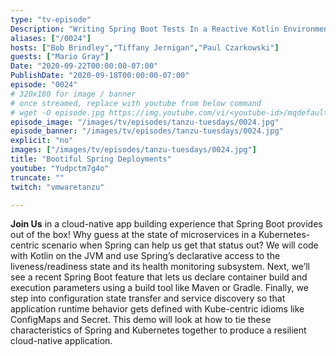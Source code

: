 ```yaml
---
type: "tv-episode"
Description: "Writing Spring Boot Tests In a Reactive Kotlin Environment."
aliases: ["/0024"]
hosts: ["Bob Brindley","Tiffany Jernigan","Paul Czarkowski"]
guests: ["Mario Gray"]
Date: "2020-09-22T00:00:00-07:00"
PublishDate: "2020-09-18T00:00:00-07:00"
episode: "0024"
# 320x180 for image / banner
# once streamed, replace with youtube from below command
# wget -O episode.jpg https://img.youtube.com/vi/<youtube-id>/mqdefault.jpg
episode_image: "/images/tv/episodes/tanzu-tuesdays/0024.jpg"
episode_banner: "/images/tv/episodes/tanzu-tuesdays/0024.jpg"
explicit: "no"
images: ["/images/tv/episodes/tanzu-tuesdays/0024.jpg"]
title: "Bootiful Spring Deployments"
youtube: "Yudpctm7g4o"
truncate: ""
twitch: "vmwaretanzu"

---
```


**Join Us** in a cloud-native app building experience that Spring Boot provides out of the box! Why guess at the state of microservices in a Kubernetes-centric scenario when Spring can help us get that status out? We will code with Kotlin on the JVM and use Spring’s declarative access to the liveness/readiness state and its health monitoring subsystem. Next, we’ll see a recent Spring Boot feature that lets us declare container build and execution parameters using a build tool like Maven or Gradle. Finally, we step into configuration state transfer and service discovery so that application runtime behavior gets defined with Kube-centric idioms like ConfigMaps and Secret. This demo will look at how to tie these characteristics of Spring and Kubernetes together to produce a resilient cloud-native application.
